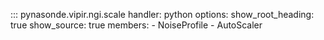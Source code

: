 ::: pynasonde.vipir.ngi.scale
    handler: python
    options:
        show_root_heading: true
        show_source: true
        members:
            - NoiseProfile
            - AutoScaler
